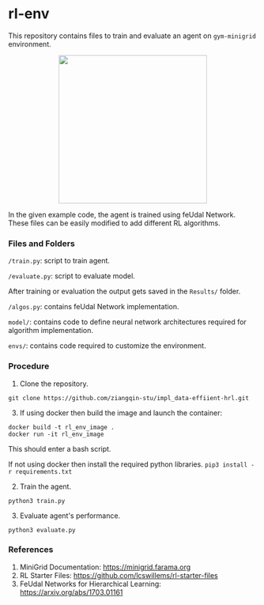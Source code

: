# rl-env

This repository contains files to train and evaluate an agent on `gym-minigrid` environment. 

<p align="center">
    <img width="300" src="https://github.com/lcswillems/rl-starter-files/blob/master/README-rsrc/visualize-keycorridor.gif">
</p>

In the given example code, the agent is trained using feUdal Network. These files can be easily modified to add different RL algorithms.


### Files and Folders 

`/train.py`: script to train agent. 

`/evaluate.py`: script to evaluate model.

After training or evaluation the output gets saved in the `Results/` folder.

`/algos.py`: contains feUdal Network implementation. 

`model/`: contains code to define neural network architectures required for algorithm implementation.

`envs/`: contains code required to customize the environment.  
 
### Procedure

1. Clone the repository.
```
git clone https://github.com/ziangqin-stu/impl_data-effiient-hrl.git
```

3. If using docker then build the image and launch the container: 
```
docker build -t rl_env_image .
docker run -it rl_env_image
``` 
This should enter a bash script.

If not using docker then install the required python libraries. `pip3 install -r requirements.txt`

2. Train the agent.

```
python3 train.py
```

3. Evaluate agent's performance.
```
python3 evaluate.py
```

### References

1. MiniGrid Documentation: https://minigrid.farama.org
2. RL Starter Files: https://github.com/lcswillems/rl-starter-files
3. FeUdal Networks for Hierarchical Learning: https://arxiv.org/abs/1703.01161

